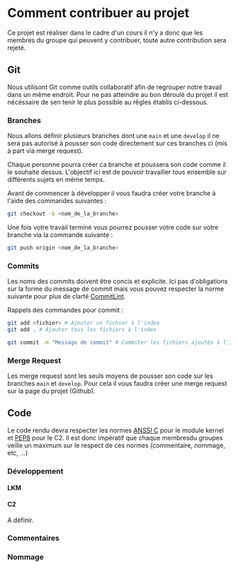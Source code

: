 # Comment contribuer au projet

Ce projet est réaliser dans le cadre d'un cours il n'y a donc que les membres du groupe qui peuvent y contribuer, toute autre contribution sera rejeté.

## Git

Nous utilisont Git comme outils collaboratif afin de regrouper notre travail dans un même endroit. Pour ne pas atteindre au bon déroulé du projet il est nécéssaire de sen tenir le plus possible au rêgles établis ci-dessous.

### Branches

Nous allons définir plusieurs branches dont une `main` et une `develop` il ne sera pas autorisé à pousser son code directement sur ces branches ci (mis à part via merge request).

Chaque personne pourra créer ca branche et poussera son code comme il le souhaite dessus. L'objectif ici est de pouvoir travailler tous ensemble sur différents sujets en même temps.

Avant de commencer à développer il vous faudra créer votre branche à l'aide des commandes suivantes :

```bash
git checkout -b <nom_de_la_branche>
```

Une fois votre travail terminé vous pourrez pousser votre code sur votre branche via la commande suivante :

```bash
git push origin <nom_de_la_branche>
```

### Commits

Les noms des commits doivent être concis et explicite. Ici pas d'obligations sur la forme du message de commit mais vous pouvez respecter la norme suivante pour plus de clarté [CommitLint](https://commitlint.io/).

Rappels des commandes pour commit :

```bash
git add <fichier> # Ajouter un fichier à l'index
git add . # Ajouter tous les fichiers à l'index
```

```bash
git commit -m "Message de commit" # Commiter les fichiers ajoutés à l'index
```

### Merge Request

Les merge request sont les seuls moyens de pousser son code sur les branches `main` et `develop`. Pour cela il vous faudra créer une merge request sur la page du projet (Github).

## Code

Le code rendu devra respecter les normes [ANSSI C](https://cyber.gouv.fr/sites/default/files/2020/07/anssi-guide-regles_de_programmation_pour_le_developpement_securise_de_logiciels_en_langage_c-v1.4.pdf) pour le module kernel et [PEP8](https://peps.python.org/pep-0008/) pour le C2. Il est donc impératif que chaque membresdu groupes veille un maximum sur le respect de ces normes (commentaire, nommage, etc, ...)

### Développement

#### LKM

#### C2

A définir.

### Commentaires

### Nommage